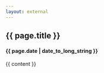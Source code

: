 ```yaml
---
layout: external
---
```


<section id="post" class="section">

<div class="row-fluid">
<div class="span12">
<h2>{{ page.title }}</h2>
<h4>{{ page.date | date_to_long_string }}</h4>
<div class="page_content">
{{ content }}
</div>
</div>
</div>

</section>